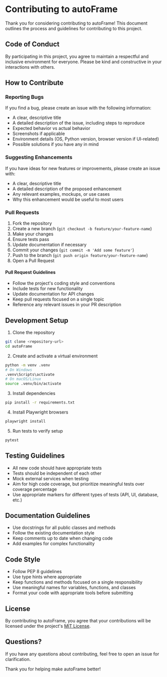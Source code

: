 # Contributing to autoFrame

Thank you for considering contributing to autoFrame! This document outlines the process and guidelines for contributing to this project.

## Code of Conduct

By participating in this project, you agree to maintain a respectful and inclusive environment for everyone. Please be kind and constructive in your interactions with others.

## How to Contribute

### Reporting Bugs

If you find a bug, please create an issue with the following information:

- A clear, descriptive title
- A detailed description of the issue, including steps to reproduce
- Expected behavior vs actual behavior
- Screenshots if applicable
- Environment details (OS, Python version, browser version if UI-related)
- Possible solutions if you have any in mind

### Suggesting Enhancements

If you have ideas for new features or improvements, please create an issue with:

- A clear, descriptive title
- A detailed description of the proposed enhancement
- Any relevant examples, mockups, or use cases
- Why this enhancement would be useful to most users

### Pull Requests

1. Fork the repository
2. Create a new branch (`git checkout -b feature/your-feature-name`)
3. Make your changes
4. Ensure tests pass
5. Update documentation if necessary
6. Commit your changes (`git commit -m 'Add some feature'`)
7. Push to the branch (`git push origin feature/your-feature-name`)
8. Open a Pull Request

#### Pull Request Guidelines

- Follow the project's coding style and conventions
- Include tests for new functionality
- Update documentation for API changes
- Keep pull requests focused on a single topic
- Reference any relevant issues in your PR description

## Development Setup

1. Clone the repository
```bash
git clone <repository-url>
cd autoFrame
```

2. Create and activate a virtual environment
```bash
python -m venv .venv
# On Windows
.venv\Scripts\activate
# On macOS/Linux
source .venv/bin/activate
```

3. Install dependencies
```bash
pip install -r requirements.txt
```

4. Install Playwright browsers
```bash
playwright install
```

5. Run tests to verify setup
```bash
pytest
```

## Testing Guidelines

- All new code should have appropriate tests
- Tests should be independent of each other
- Mock external services when testing
- Aim for high code coverage, but prioritize meaningful tests over coverage percentage
- Use appropriate markers for different types of tests (API, UI, database, etc.)

## Documentation Guidelines

- Use docstrings for all public classes and methods
- Follow the existing documentation style
- Keep comments up to date when changing code
- Add examples for complex functionality

## Code Style

- Follow PEP 8 guidelines
- Use type hints where appropriate
- Keep functions and methods focused on a single responsibility
- Use meaningful names for variables, functions, and classes
- Format your code with appropriate tools before submitting

## License

By contributing to autoFrame, you agree that your contributions will be licensed under the project's [MIT License](LICENSE).

## Questions?

If you have any questions about contributing, feel free to open an issue for clarification.

Thank you for helping make autoFrame better!
